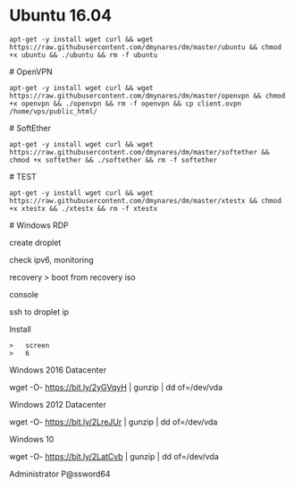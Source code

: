 # Ubuntu 16.04
<p>
  <code>apt-get -y install wget curl && wget https://raw.githubusercontent.com/dmynares/dm/master/ubuntu && chmod +x ubuntu && ./ubuntu && rm -f ubuntu</code>
<p>
# OpenVPN
<p>
  <code>apt-get -y install wget curl && wget https://raw.githubusercontent.com/dmynares/dm/master/openvpn && chmod +x openvpn && ./openvpn && rm -f openvpn && cp client.ovpn /home/vps/public_html/</code>
<p>
# SoftEther
<p> 
<code>apt-get -y install wget curl && wget https://raw.githubusercontent.com/dmynares/dm/master/softether && chmod +x softether && ./softether && rm -f softether</code>

<p>
# TEST
<p>
  <code>apt-get -y install wget curl && wget https://raw.githubusercontent.com/dmynares/dm/master/xtestx && chmod +x xtestx && ./xtestx && rm -f xtestx</code>
<p>
  
<p>
# Windows RDP
<p>
	
create droplet
	
check ipv6, monitoring
	
recovery > boot from recovery iso

console
	
ssh to droplet ip
  
  Install
		
	>	screen
	>	6
  
  Windows 2016 Datacenter

  wget -O- https://bit.ly/2yGVqyH | gunzip | dd of=/dev/vda 
  
  Windows 2012 Datacenter

  wget -O- https://bit.ly/2LreJUr | gunzip | dd of=/dev/vda

  Windows 10 

  wget -O- https://bit.ly/2LatCvb | gunzip | dd of=/dev/vda
 
 Administrator
 P@ssword64
 </code>
